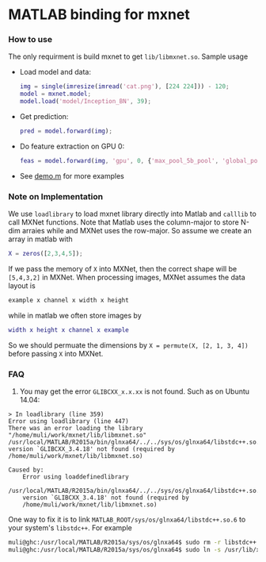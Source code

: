 
# MATLAB binding for mxnet

### How to use

The only requirment is build mxnet to get `lib/libmxnet.so`. Sample usage

- Load model and data:

  ```matlab
  img = single(imresize(imread('cat.png'), [224 224])) - 120;
  model = mxnet.model;
  model.load('model/Inception_BN', 39);
  ```

- Get prediction:

  ```matlab
  pred = model.forward(img);
  ```

- Do feature extraction on GPU 0:

  ```matlab
  feas = model.forward(img, 'gpu', 0, {'max_pool_5b_pool', 'global_pool', 'fc'});
  ```

- See [demo.m](demo.m) for more examples

### Note on Implementation

We use `loadlibrary` to load mxnet library directly into Matlab and `calllib` to
call MXNet functions. Note that Matlab uses the column-major to store N-dim
arraies while and MXNet uses the row-major. So assume we create an array in
matlab with

```matlab
X = zeros([2,3,4,5]);
```

If we pass the memory of `X` into MXNet, then the correct shape will be
`[5,4,3,2]` in MXNet. When processing images, MXNet assumes the data layout is

```c++
example x channel x width x height
```

while in matlab we often store images by

```matlab
width x height x channel x example
```

So we should permuate the dimensions by `X = permute(X, [2, 1, 3, 4])` before
passing `X` into MXNet.

### FAQ

1. You may get the error `GLIBCXX_x.x.xx` is not found. Such as on Ubuntu 14.04:

```
> In loadlibrary (line 359)
Error using loadlibrary (line 447)
There was an error loading the library "/home/muli/work/mxnet/lib/libmxnet.so"
/usr/local/MATLAB/R2015a/bin/glnxa64/../../sys/os/glnxa64/libstdc++.so.6:
version `GLIBCXX_3.4.18' not found (required by
/home/muli/work/mxnet/lib/libmxnet.so)

Caused by:
    Error using loaddefinedlibrary
    /usr/local/MATLAB/R2015a/bin/glnxa64/../../sys/os/glnxa64/libstdc++.so.6:
    version `GLIBCXX_3.4.18' not found (required by
    /home/muli/work/mxnet/lib/libmxnet.so)
```

   One way to fix it is to link `MATLAB_ROOT/sys/os/glnxa64/libstdc++.so.6` to
   your system's `libstdc++`. For example

```bash
muli@ghc:/usr/local/MATLAB/R2015a/sys/os/glnxa64$ sudo rm -r libstdc++.so.6
muli@ghc:/usr/local/MATLAB/R2015a/sys/os/glnxa64$ sudo ln -s /usr/lib/x86_64-linux-gnu/libstdc++.so.6.0.19 libstdc++.so.6
```